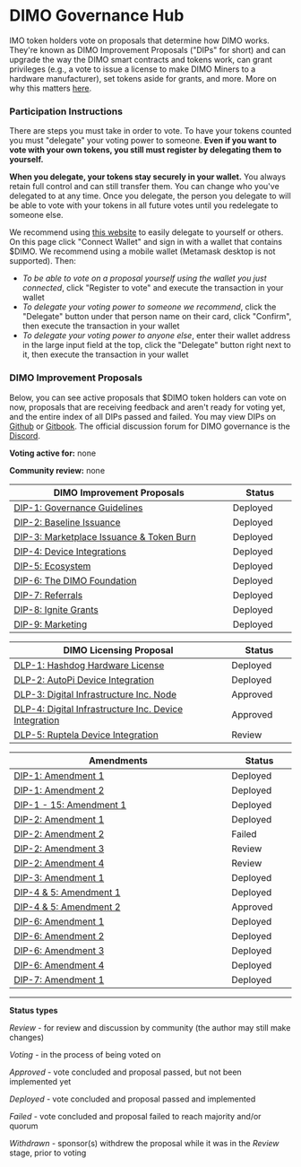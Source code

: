 # DIMO Governance Hub

IMO token holders vote on proposals that determine how DIMO works. They're known as DIMO Improvement Proposals ("DIPs" for short) and can upgrade the way the DIMO smart contracts and tokens work, can grant privileges (e.g., a vote to issue a license to make DIMO Miners to a hardware manufacturer), set tokens aside for grants, and more. More on why this matters [here](https://docs.dimo.zone/overview/dimotoken/user-ownership).

### **Participation Instructions**

There are steps you must take in order to vote. To have your tokens counted you must "delegate" your voting power to someone. **Even if you want to vote with your own tokens, you still must register by delegating them to yourself.**

**When you delegate, your tokens stay securely in your wallet.** You always retain full control and can still transfer them. You can change who you've delegated to at any time. Once you delegate, the person you delegate to will be able to vote with your tokens in all future votes until you redelegate to someone else.

We recommend using [this website](https://delegate.dimo.zone/) to easily delegate to yourself or others. On this page click "Connect Wallet" and sign in with a wallet that contains $DIMO. We recommend using a mobile wallet (Metamask desktop is not supported). Then:

* _To be able to vote on a proposal yourself using the wallet you just connected_, click "Register to vote" and execute the transaction in your wallet
* _To delegate your voting power to someone we recommend_, click the "Delegate" button under that person name on their card, click "Confirm", then execute the transaction in your wallet
* _To delegate your voting power to anyone else_, enter their wallet address in the large input field at the top, click the "Delegate" button right next to it, then execute the transaction in your wallet

### DIMO Improvement Proposals

Below, you can see active proposals that $DIMO token holders can vote on now, proposals that are receiving feedback and aren't ready for voting yet, and the entire index of all DIPs passed and failed. You may view DIPs on [Github](https://github.com/DIMO-Network/DIP) or [Gitbook](https://docs.dimo.zone/dips). The official discussion forum for DIMO governance is the [Discord](https://chat.dimo.zone).

**Voting active for:** none

**Community review:** none

<table><thead><tr><th width="543">DIMO Improvement Proposals</th><th width="112.66666666666674">Status</th></tr></thead><tbody><tr><td><a href="improvement-proposals/dip1.md">DIP-1: Governance Guidelines</a></td><td>Deployed</td></tr><tr><td><a href="improvement-proposals/dip2.md">DIP-2: Baseline Issuance</a></td><td>Deployed</td></tr><tr><td><a href="improvement-proposals/dip3.md">DIP-3: Marketplace Issuance &#x26; Token Burn</a></td><td>Deployed</td></tr><tr><td><a href="improvement-proposals/dip4.md">DIP-4: Device Integrations</a></td><td>Deployed</td></tr><tr><td><a href="improvement-proposals/dip5.md">DIP-5: Ecosystem</a></td><td>Deployed</td></tr><tr><td><a href="amendments/dip6a1.md">DIP-6: The DIMO Foundation</a></td><td>Deployed</td></tr><tr><td><a href="improvement-proposals/dip7.md">DIP-7: Referrals</a></td><td>Deployed</td></tr><tr><td><a href="improvement-proposals/dip8.md">DIP-8: Ignite Grants</a></td><td>Deployed</td></tr><tr><td><a href="improvement-proposals/dip9.md">DIP-9: Marketing</a></td><td>Deployed</td></tr></tbody></table>



<table><thead><tr><th width="543">DIMO Licensing Proposal</th><th width="115.66666666666674">Status</th></tr></thead><tbody><tr><td><a href="license-proposals/dip10.md">DLP-1: Hashdog Hardware License</a></td><td>Deployed</td></tr><tr><td><a href="license-proposals/dip11.md">DLP-2: AutoPi Device Integration</a></td><td>Deployed</td></tr><tr><td><a href="license-proposals/dip12.md">DLP-3: Digital Infrastructure Inc. Node</a></td><td>Approved</td></tr><tr><td><a href="license-proposals/dip13.md">DLP-4: Digital Infrastructure Inc. Device Integration</a></td><td>Approved</td></tr><tr><td><a href="license-proposals/dlp5.md">DLP-5: Ruptela Device Integration</a></td><td>Review</td></tr></tbody></table>



<table><thead><tr><th width="543">Amendments</th><th width="115.66666666666674">Status</th></tr></thead><tbody><tr><td><a href="amendments/dip1a1.md">DIP-1: Amendment 1</a></td><td>Deployed</td></tr><tr><td><a href="amendments/dip1a2.md">DIP-1: Amendment 2</a></td><td>Deployed</td></tr><tr><td><a href="amendments/dip1-15a1.md">DIP-1 - 15: Amendment 1</a></td><td>Deployed</td></tr><tr><td><a href="amendments/dip6a1.md">DIP-2: Amendment 1</a></td><td>Deployed</td></tr><tr><td><a href="amendments/dip2a2.md">DIP-2: Amendment 2</a></td><td>Failed</td></tr><tr><td><a href="amendments/dip2a3.md">DIP-2: Amendment 3</a></td><td>Review</td></tr><tr><td><a href="amendments/dip2a4.md">DIP-2: Amendment 4</a></td><td>Review</td></tr><tr><td><a href="amendments/dip3a1.md">DIP-3: Amendment 1</a></td><td>Deployed</td></tr><tr><td><a href="amendments/dip4-and-5a1.md">DIP-4 &#x26; 5: Amendment 1</a></td><td>Deployed</td></tr><tr><td><a href="amendments/dip4-5a2.md">DIP-4 &#x26; 5: Amendment 2</a></td><td>Approved</td></tr><tr><td><a href="amendments/dip6a1.md">DIP-6: Amendment 1</a></td><td>Deployed</td></tr><tr><td><a href="https://app.gitbook.com/o/IDM0isB8NflgM8HmoQc9/s/jZmczULaqjLgitDK3L30/~/changes/209/amendments/dip6a1-1">DIP-6: Amendment 2</a></td><td>Deployed</td></tr><tr><td><a href="https://app.gitbook.com/o/IDM0isB8NflgM8HmoQc9/s/jZmczULaqjLgitDK3L30/~/changes/209/amendments/dip6a1-2">DIP-6: Amendment 3</a></td><td>Deployed</td></tr><tr><td><a href="amendments/dip6a4.md">DIP-6: Amendment 4</a></td><td>Deployed</td></tr><tr><td><a href="amendments/dip7a1.md">DIP-7: Amendment 1</a></td><td>Deployed</td></tr></tbody></table>



***

**Status types**

_Review_ - for review and discussion by community (the author may still make changes)

_Voting_ - in the process of being voted on

_Approved_ - vote concluded and proposal passed, but not been implemented yet

_Deployed -_ vote concluded and proposal passed and implemented

_Failed_ - vote concluded and proposal failed to reach majority and/or quorum

_Withdrawn_ - sponsor(s) withdrew the proposal while it was in the _Review_ stage, prior to voting
